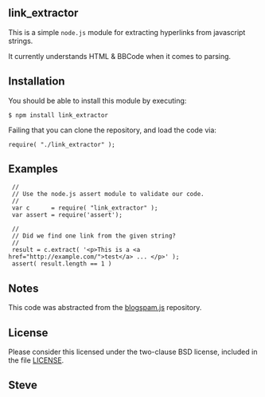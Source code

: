 link_extractor
--------------

This is a simple `node.js` module for extracting hyperlinks from javascript
strings.

It currently understands HTML & BBCode when it comes to parsing.


Installation
------------

You should be able to install this module by executing:

    $ npm install link_extractor

Failing that you can clone the repository, and load the code via:

    require( "./link_extractor" );


Examples
--------

     //
     // Use the node.js assert module to validate our code.
     //
     var c      = require( "link_extractor" );
     var assert = require('assert');

     //
     // Did we find one link from the given string?
     //
     result = c.extract( '<p>This is a <a href="http://example.com/">test</a> ... </p>' );
     assert( result.length == 1 )


Notes
-----

This code was abstracted from the [blogspam.js](https://github.com/skx/blogspam.js) repository.


License
-------

Please consider this licensed under the two-clause BSD license, included in the
file [LICENSE](LICENSE).


Steve
---
